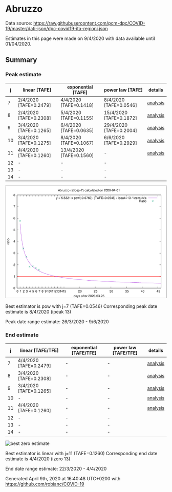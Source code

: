 # Abruzzo


Data source: https://raw.githubusercontent.com/pcm-dpc/COVID-19/master/dati-json/dpc-covid19-ita-regioni.json

Estimates in this page were made on 9/4/2020 with data available until 01/04/2020.


## Summary 

### Peak estimate 
|j|linear [TAFE]|exponential [TAFE]|power law [TAFE]|details|
|---|----|-----------|---------|-------|
|7|2/4/2020 [TAFE=0.2479]|4/4/2020 [TAFE=0.1418]|8/4/2020 [TAFE=0.0546]|[analysis](COVID-19_abruzzo_j7_2020-04-01.md)|
|8|2/4/2020 [TAFE=0.2308]|5/4/2020 [TAFE=0.1155]|15/4/2020 [TAFE=0.1872]|[analysis](COVID-19_abruzzo_j8_2020-04-01.md)|
|9|3/4/2020 [TAFE=0.1265]|6/4/2020 [TAFE=0.0635]|29/4/2020 [TAFE=0.2004]|[analysis](COVID-19_abruzzo_j9_2020-04-01.md)|
|10|3/4/2020 [TAFE=0.1275]|8/4/2020 [TAFE=0.1067]|6/6/2020 [TAFE=0.2929]|[analysis](COVID-19_abruzzo_j10_2020-04-01.md)|
|11|4/4/2020 [TAFE=0.1260]|13/4/2020 [TAFE=0.1560]|-|[analysis](COVID-19_abruzzo_j11_2020-04-01.md)|
|12|-|-|-||
|13|-|-|-||
|14|-|-|-||

![best peak estimate](COVID-19_abruzzo_j7_2020-04-01.png)

Best estimator is pow with j=7 (TAFE=0.0546)
Corresponding peak date estimate is 8/4/2020 (ipeak 13)


Peak date range estimate: 26/3/2020 - 9/6/2020

### End estimate 
|j|linear [TAFE/TFE]|exponential [TAFE/TFE]|power law [TAFE/TFE]|details|
|---|----|-----------|---------|-------|
|7|4/4/2020 [TAFE=0.2479]|-|-|[analysis](COVID-19_abruzzo_j7_2020-04-01.md)|
|8|3/4/2020 [TAFE=0.2308]|-|-|[analysis](COVID-19_abruzzo_j8_2020-04-01.md)|
|9|3/4/2020 [TAFE=0.1265]|-|-|[analysis](COVID-19_abruzzo_j9_2020-04-01.md)|
|10|-|-|-|[analysis](COVID-19_abruzzo_j10_2020-04-01.md)|
|11|4/4/2020 [TAFE=0.1260]|-|-|[analysis](COVID-19_abruzzo_j11_2020-04-01.md)|
|12|-|-|-||
|13|-|-|-||
|14|-|-|-||

![best zero estimate](COVID-19_abruzzo_j11_2020-04-01.png)

Best estimator is linear with j=11 (TAFE=0.1260)
Corresponding end date estimate is 4/4/2020 (izero 13)


End date range estimate: 22/3/2020 - 4/4/2020

Generated April 9th, 2020 at 16:40:48 UTC+0200 with https://github.com/robianc/COVID-19
